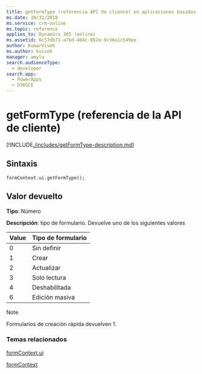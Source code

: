 ```yaml
---
title: getFormType (referencia API de cliente) en aplicaciones basadas en modelos | Microsoft Docs
ms.date: 10/31/2018
ms.service: crm-online
ms.topic: reference
applies_to: Dynamics 365 (online)
ms.assetid: 6c57db71-a76d-404c-852e-9c36a1c549ee
author: KumarVivek
ms.author: kvivek
manager: amyla
search.audienceType:
  - developer
search.app:
  - PowerApps
  - D365CE
---
```

# <a name="getformtype-client-api-reference"></a>getFormType (referencia de la API de cliente)



[!INCLUDE[./includes/getFormType-description.md](./includes/getFormType-description.md)]

## <a name="syntax"></a>Sintaxis

`formContext.ui.getFormType();`

## <a name="return-value"></a>Valor devuelto

**Tipo**: Número

**Descripción**: tipo de formulario. Devuelve uno de los siguientes valores 

|Value |Tipo de formulario |
|---|---|
|0|Sin definir|
|1|Crear|
|2|Actualizar|
|3|Solo lectura|
|4|Deshabilitada|
|6|Edición masiva|

>[!NOTE]
>Formularios de creación rápida devuelven 1.


### <a name="related-topics"></a>Temas relacionados

[formContext.ui](../formContext-ui.md)

[formContext](../../clientapi-form-context.md)

